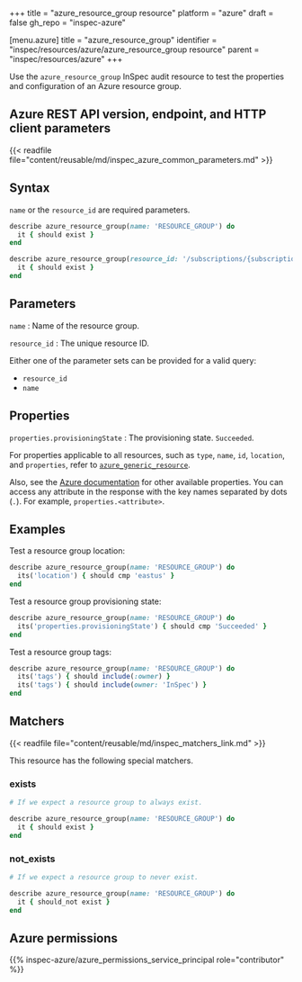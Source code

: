 +++
title = "azure_resource_group resource"
platform = "azure"
draft = false
gh_repo = "inspec-azure"

[menu.azure]
title = "azure_resource_group"
identifier = "inspec/resources/azure/azure_resource_group resource"
parent = "inspec/resources/azure"
+++

Use the `azure_resource_group` InSpec audit resource to test the properties and configuration of an Azure resource group.

## Azure REST API version, endpoint, and HTTP client parameters

{{< readfile file="content/reusable/md/inspec_azure_common_parameters.md" >}}

## Syntax

`name` or the `resource_id` are required parameters.

```ruby
describe azure_resource_group(name: 'RESOURCE_GROUP') do
  it { should exist }
end
```

```ruby
describe azure_resource_group(resource_id: '/subscriptions/{subscriptionId}/resourcegroups/{resourceGroupName}') do
  it { should exist }
end
```

## Parameters

`name`
: Name of the resource group.

`resource_id`
: The unique resource ID.

Either one of the parameter sets can be provided for a valid query:

- `resource_id`
- `name`

## Properties

`properties.provisioningState`
: The provisioning state. `Succeeded`.

For properties applicable to all resources, such as `type`, `name`, `id`, `location`, and `properties`, refer to [`azure_generic_resource`](azure_generic_resource#properties).

Also, see the [Azure documentation](https://docs.microsoft.com/en-us/rest/api/policy/policy-definitions/get) for other available properties. You can access any attribute in the response with the key names separated by dots (`.`). For example, `properties.<attribute>`.

## Examples

Test a resource group location:

```ruby
describe azure_resource_group(name: 'RESOURCE_GROUP') do
  its('location') { should cmp 'eastus' }
end
```

Test a resource group provisioning state:

```ruby
describe azure_resource_group(name: 'RESOURCE_GROUP') do
  its('properties.provisioningState') { should cmp 'Succeeded' }
end
```

Test a resource group tags:

```ruby
describe azure_resource_group(name: 'RESOURCE_GROUP') do
  its('tags') { should include(:owner) }
  its('tags') { should include(owner: 'InSpec') }
end
```

## Matchers

{{< readfile file="content/reusable/md/inspec_matchers_link.md" >}}

This resource has the following special matchers.

### exists

```ruby
# If we expect a resource group to always exist.

describe azure_resource_group(name: 'RESOURCE_GROUP') do
  it { should exist }
end
```

### not_exists

```ruby
# If we expect a resource group to never exist.

describe azure_resource_group(name: 'RESOURCE_GROUP') do
  it { should_not exist }
end
```

## Azure permissions

{{% inspec-azure/azure_permissions_service_principal role="contributor" %}}

